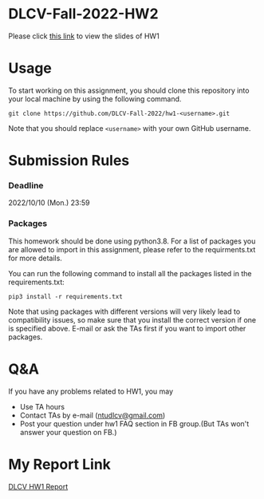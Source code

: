 # DLCV-Fall-2022-HW2
Please click [this link](https://docs.google.com/presentation/d/1lXkZrUrV209kMSGn6Lg37rno0Kp_zbdyxOl0K8F9U_E/edit?usp=sharing) to view the slides of HW1

# Usage
To start working on this assignment, you should clone this repository into your local machine by using the following command.

    git clone https://github.com/DLCV-Fall-2022/hw1-<username>.git
Note that you should replace `<username>` with your own GitHub username.

# Submission Rules
### Deadline
2022/10/10 (Mon.) 23:59

### Packages
This homework should be done using python3.8. For a list of packages you are allowed to import in this assignment, please refer to the requirments.txt for more details.

You can run the following command to install all the packages listed in the requirements.txt:

    pip3 install -r requirements.txt

Note that using packages with different versions will very likely lead to compatibility issues, so make sure that you install the correct version if one is specified above. E-mail or ask the TAs first if you want to import other packages.

# Q&A
If you have any problems related to HW1, you may
- Use TA hours
- Contact TAs by e-mail ([ntudlcv@gmail.com](mailto:ntudlcv@gmail.com))
- Post your question under hw1 FAQ section in FB group.(But TAs won't answer your question on FB.)

# My Report Link
[DLCV HW1 Report](https://hackmd.io/@mirkat1206/rJBCyY-Gi)
